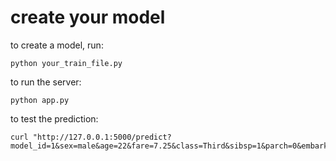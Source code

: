 # create your model
to create a model, run:

```
python your_train_file.py
```

to run the server:

```
python app.py
```

to test the prediction:

```
curl "http://127.0.0.1:5000/predict?model_id=1&sex=male&age=22&fare=7.25&class=Third&sibsp=1&parch=0&embarked=Southampton"
```
